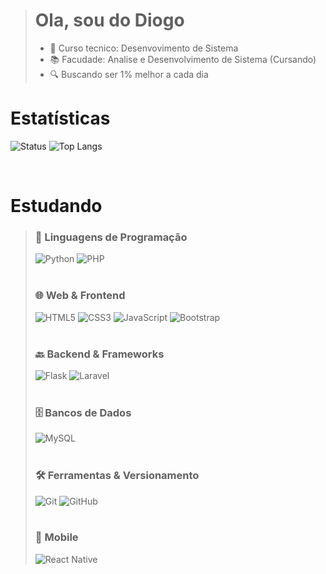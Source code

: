 ># Ola, sou do Diogo
> - 📜 Curso tecnico: Desenvovimento de Sistema
> - 📚 Facudade: Analise e Desenvolvimento de Sistema (Cursando)
> - 🔍 Buscando ser 1% melhor a cada dia

# Estatísticas
![Status](https://github-readme-stats.vercel.app/api?username=Diogo-Oliveira02&show_icons=true&theme=holi&count_private=true&custom_title=Status)
![Top Langs](https://github-readme-stats.vercel.app/api/top-langs/?username=Diogo-Oliveira02&theme=holi&layout=normal)

<br>

# Estudando

>### 🚀 Linguagens de Programação
>![Python](https://img.shields.io/badge/Python-3776AB?style=for-the-badge&logo=python&logoColor=white)
>![PHP](https://img.shields.io/badge/PHP-777BB4?style=for-the-badge&logo=php&logoColor=white)
><br>
><br>
>### 🌐 Web & Frontend
>![HTML5](https://img.shields.io/badge/HTML5-E34F26?style=for-the-badge&logo=html5&logoColor=white)
>![CSS3](https://img.shields.io/badge/CSS3-1572B6?style=for-the-badge&logo=css3&logoColor=white)
>![JavaScript](https://img.shields.io/badge/JavaScript-F7DF1E?style=for-the-badge&logo=javascript&logoColor=black)
>![Bootstrap](https://img.shields.io/badge/Bootstrap-7952B3?style=for-the-badge&logo=bootstrap&logoColor=white)
><br>
><br>
>### 🔙 Backend & Frameworks 
>![Flask](https://img.shields.io/badge/Flask-000000?style=for-the-badge&logo=flask&logoColor=white)
>![Laravel](https://img.shields.io/badge/Laravel-FF2D20?style=for-the-badge&logo=laravel&logoColor=white)
><br>
><br>
>### 🗄️ Bancos de Dados
>![MySQL](https://img.shields.io/badge/MySQL-4479A1?style=for-the-badge&logo=mysql&logoColor=white)
><br>
><br>
>### 🛠️ Ferramentas & Versionamento
>![Git](https://img.shields.io/badge/Git-F05032?style=for-the-badge&logo=git&logoColor=white)
>![GitHub](https://img.shields.io/badge/GitHub-181717?style=for-the-badge&logo=github&logoColor=white)
><br>
><br>
>### 📱 Mobile
>![React Native](https://img.shields.io/badge/React%20Native-20232A?style=for-the-badge&logo=react&logoColor=61DAFB)
